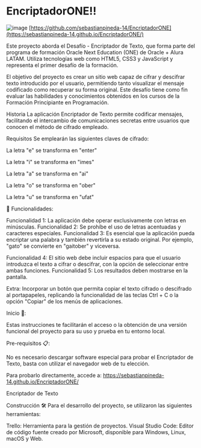 # EncriptadorONE!!

![image](https://github.com/user-attachments/assets/37d2bc3f-16c5-40a2-a630-fdf105ec92f6)
[https://github.com/sebastianpineda-14/EncriptadorONE](https://sebastianpineda-14.github.io/EncriptadorONE/)

Este proyecto aborda el Desafío - Encriptador de Texto, que forma parte del programa de formación Oracle Next Education (ONE) de Oracle + Alura LATAM. Utiliza tecnologías web como HTML5, CSS3 y JavaScript y representa el primer desafío de la formación.

El objetivo del proyecto es crear un sitio web capaz de cifrar y descifrar texto introducido por el usuario, permitiendo tanto visualizar el mensaje codificado como recuperar su forma original. Este desafío tiene como fin evaluar las habilidades y conocimientos obtenidos en los cursos de la Formación Principiante en Programación.

Historia
La aplicación Encriptador de Texto permite codificar mensajes, facilitando el intercambio de comunicaciones secretas entre usuarios que conocen el método de cifrado empleado.

Requisitos
Se emplearán las siguientes claves de cifrado:

La letra "e" se transforma en "enter"

La letra "i" se transforma en "imes"

La letra "a" se transforma en "ai"

La letra "o" se transforma en "ober"

La letra "u" se transforma en "ufat"


🔨 Funcionalidades:

Funcionalidad 1: La aplicación debe operar exclusivamente con letras en minúsculas.
Funcionalidad 2: Se prohíbe el uso de letras acentuadas y caracteres especiales.
Funcionalidad 3: Es esencial que la aplicación pueda encriptar una palabra y también revertirla a su estado original. Por ejemplo, "gato" se convierte en "gaitober" y viceversa.

Funcionalidad 4: El sitio web debe incluir espacios para que el usuario introduzca el texto a cifrar o descifrar, con la opción de seleccionar entre ambas funciones.
Funcionalidad 5: Los resultados deben mostrarse en la pantalla.

Extra: Incorporar un botón que permita copiar el texto cifrado o descifrado al portapapeles, replicando la funcionalidad de las teclas Ctrl + C o la opción "Copiar" de los menús de aplicaciones.

Inicio 🚀:

Estas instrucciones te facilitarán el acceso o la obtención de una versión funcional del proyecto para su uso y prueba en tu entorno local.

Pre-requisitos 📋:

No es necesario descargar software especial para probar el Encriptador de Texto, basta con utilizar el navegador web de tu elección.

Para probarlo directamente, accede a: https://sebastianpineda-14.github.io/EncriptadorONE/

Encriptador de Texto

Construcción 🛠️
Para el desarrollo del proyecto, se utilizaron las siguientes herramientas:

Trello: Herramienta para la gestión de proyectos.
Visual Studio Code: Editor de código fuente creado por Microsoft, disponible para Windows, Linux, macOS y Web.
